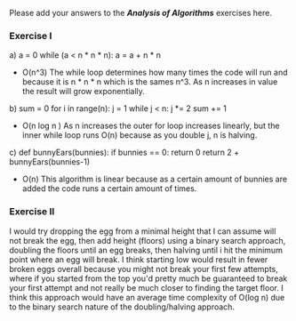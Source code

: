 Please add your answers to the ***Analysis of  Algorithms*** exercises here.

### Exercise I
a) a = 0 while (a < n * n * n): a = a + n * n

- O(n^3)
The while loop determines how many times the code will run and because it is n * n * n which is the sames n^3.
As n increases in value the result will grow exponentially.


b) sum = 0 for i in range(n): j = 1 while j < n: j *= 2 sum += 1

- O(n log n )
As n increases the outer for loop increases linearly, but the inner while loop runs O(n) because as you double j, n is halving.


c) def bunnyEars(bunnies): if bunnies == 0: return 0
  return 2 + bunnyEars(bunnies-1)

- O(n)
This algorithm is linear because as a certain amount of bunnies are added the code runs a certain amount of times.

### Exercise II
I would try dropping the egg from a minimal height that I can assume will not break the egg, then add height (floors) using a binary search approach, doubling the floors until an egg breaks, then halving until i hit the minimum point where an egg will break. I think starting low would result in fewer broken eggs overall because you might not break your first few attempts, where if you started from the top you'd pretty much be guaranteed to break your first attempt and not really be much closer to finding the target floor. I think this approach would have an average time complexity of O(log n) due to the binary search nature of the doubling/halving approach.


